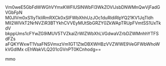 Vm0weE5GbFdWWGhVYmxKWFlUSlNWbFl3WkZOVlJsbDNWMnQwVjFadGVGbFpN
M0JIVm0xS1IyTkliRmRXCk0xSlFWbXhhUzJOc1duRldiRlpYQ21KV1JqTldh
MlI2WlVkT2NrNVZiR3BTYkhCVVEyMUtSbGRZY0ZkWApTRUpFVmtSS1UxTkdV
bkppUms1cFYwZG9iMUV5TVZkalZrWlZWbXhLVGdwaVZrbDZWMnhhYTFSdFZs
aFQKYWxwT1VsaFNSVmxzVm1GT1ZteDBXWHBzVVZWWE9VeGFWbWhoWkVGdlMx
cEhWakVLQ201cGVnPT0KCnhodg==

mmo